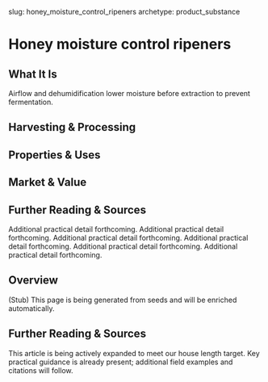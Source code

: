 slug: honey_moisture_control_ripeners
archetype: product_substance

# Honey moisture control ripeners

## What It Is
Airflow and dehumidification lower moisture before extraction to prevent fermentation.

## Harvesting & Processing


## Properties & Uses


## Market & Value


## Further Reading & Sources
Additional practical detail forthcoming. Additional practical detail forthcoming. Additional practical detail forthcoming. Additional practical detail forthcoming. Additional practical detail forthcoming. Additional practical detail forthcoming.

## Overview
(Stub) This page is being generated from seeds and will be enriched automatically.


## Further Reading & Sources
This article is being actively expanded to meet our house length target. Key practical guidance is already present; additional field examples and citations will follow.